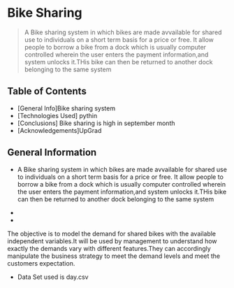 # Bike Sharing
> A Bike sharing system in which bikes are made avvailable for shared use to individuals on a short term basis for a price or free. It allow people to borrow a bike from a dock which is usually computer controlled wherein the user enters the payment information,and system unlocks it.THis bike can then be returned to another dock belonging to the same system


## Table of Contents
* [General Info]Bike sharing system
* [Technologies Used] pythin
* [Conclusions] Bike sharing is high in september month
* [Acknowledgements]UpGrad

<!-- You can include any other section that is pertinent to your problem -->

## General Information
- A Bike sharing system in which bikes are made avvailable for shared use to individuals on a short term basis for a price or free. It allow people to borrow a bike from a dock which is usually computer controlled wherein the user enters the payment information,and system unlocks it.THis bike can then be returned to another dock belonging to the same system

- 
-
The objective is to model the demand for shared bikes with the available independent variables.It will be used by management to understand how exactly the demands vary with different features.They can accordingly manipulate the business strategy to meet the demand levels and meet the customers expectation.

- Data Set used is day.csv







